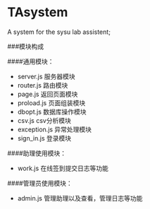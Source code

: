 TAsystem
========

A system for the sysu lab assistent;

###模块构成

####通用模块：
* server.js     服务器模块
* router.js     路由模块
* page.js       返回页面模块
* proload.js    页面组装模块
* dbopt.js      数据库操作模块
* csv.js        csv分析模块
* exception.js  异常处理模块
* sign\_in.js   登录模块

####助理使用模块：
* work.js       在线签到提交日志等功能

####管理员使用模块：
* admin.js      管理助理以及查看，管理日志等功能
